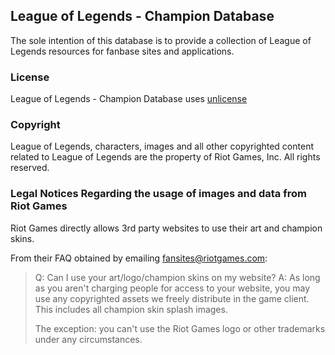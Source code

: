 ## League of Legends - Champion Database

The sole intention of this database is to provide a collection of League of Legends resources for fanbase sites and applications.

### License

League of Legends - Champion Database uses [unlicense](http://unlicense.org/)

### Copyright

League of Legends, characters, images and all other copyrighted content related to League of Legends are the property of Riot Games, Inc. All rights reserved.

### Legal Notices Regarding the usage of images and data from Riot Games

Riot Games directly allows 3rd party websites to use their art and champion skins.

From their FAQ obtained by emailing fansites@riotgames.com:

> Q: Can I use your art/logo/champion skins on my website?
> A: As long as you aren't charging people for access to your website, you may use any copyrighted assets we freely distribute in the game client. This includes all champion skin splash images.
>
> The exception: you can't use the Riot Games logo or other trademarks under any circumstances.

